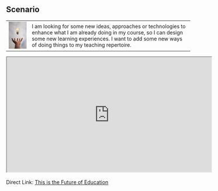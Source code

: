 <style>
  .td {
    background-color: #1e1a34;
    color: #fff;
  }
</style>

## Scenario

|  |  |
|--|--|
| ![](images/img1.jpg) | I am looking for some new ideas, approaches or technologies to enhance what I am already doing in my course, so I can design some new learning experiences. I want to add some new ways of doing things to my teaching repertoire. |

<div class="video-container-4by3"><iframe width="560" height="315" src="https://www.youtube.com/embed/aQ-tjdMnHlA"></iframe></div>

Direct Link: [This is the Future of Education](https://youtu.be/aQ-tjdMnHlA)
